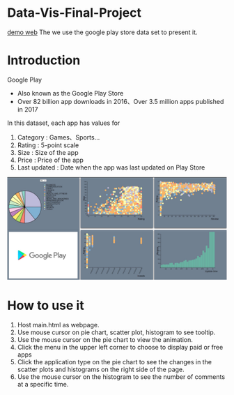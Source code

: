 # Data-Vis-Final-Project
[demo web](https://finalprojectdata-visuialization.fanjiyu0825.repl.co/)
The we use the  google play store data set to present it.
# Introduction
Google Play
* Also known as the Google Play Store
* Over 82 billion app downloads in 2016、Over 3.5 million apps published in 2017

In this dataset, each app has values for 
1. Category : Games、Sports…
2. Rating : 5-point scale
3. Size : Size of the app
4. Price : Price of the app
5. Last updated : Date when the app was last updated on Play Store

![image](./fig/Sample.jpg)
# How to use it
1. Host main.html as webpage.
2. Use mouse cursor on pie chart, scatter plot, histogram to see tooltip.
3. Use the mouse cursor on the pie chart to view the animation.
4. Click the menu in the upper left corner to choose to display paid or free apps
5. Click the application type on the pie chart to see the changes in the scatter plots and histograms on the right side of the page.
6. Use the mouse cursor on the histogram  to see the number of comments at a specific time.
